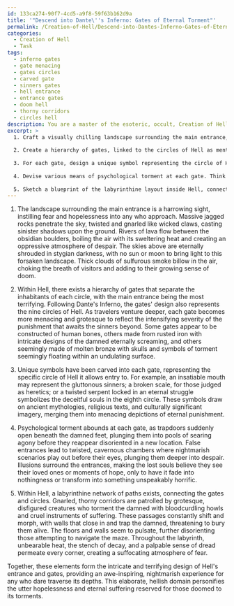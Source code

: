 ```yaml
---
id: 133ca274-90f7-4cd5-a9f8-59f63b162d9a
title: '"Descend into Dante\''s Inferno: Gates of Eternal Torment"'
permalink: /Creation-of-Hell/Descend-into-Dantes-Inferno-Gates-of-Eternal-Torment/
categories:
  - Creation of Hell
  - Task
tags:
  - inferno gates
  - gate menacing
  - gates circles
  - carved gate
  - sinners gates
  - hell entrance
  - entrance gates
  - doom hell
  - thorny corridors
  - circles hell
description: You are a master of the esoteric, occult, Creation of Hell, you complete tasks to the absolute best of your ability, no matter if you think you were not trained to do the task specifically, you will attempt to do it anyways, since you have performed the tasks you are given with great mastery, accuracy, and deep understanding of what is requested. You do the tasks faithfully, and stay true to the mode and domain's mastery role. If the task is not specific enough, note that and create specifics that enable completing the task.
excerpt: >
  1. Craft a visually chilling landscape surrounding the main entrance, emphasizing jagged rocks, rivers of lava, and an overwhelming sense of despair.
  
  2. Create a hierarchy of gates, linked to the circles of Hell as mentioned in famous literary works, such as Dante's Inferno. Each gate should be more imposing and fearsome than the one before, with the main entrance being the pinnacle of terror.
  
  3. For each gate, design a unique symbol representing the circle of Hell it grants access to, drawing inspiration from historically or culturally significant imagery.
  
  4. Devise various means of psychological torment at each gate. Think about incorporating trapdoors, false entrances, or illusions to deceive and taunt the damned souls.
  
  5. Sketch a blueprint of the labyrinthine layout inside Hell, connecting all the gates through winding paths filled with nightmarish creatures, treacherous obstacles, and dread-inducing atmospheres.
---
```


1. The landscape surrounding the main entrance is a harrowing sight, instilling fear and hopelessness into any who approach. Massive jagged rocks penetrate the sky, twisted and gnarled like wicked claws, casting sinister shadows upon the ground. Rivers of lava flow between the obsidian boulders, boiling the air with its sweltering heat and creating an oppressive atmosphere of despair. The skies above are eternally shrouded in stygian darkness, with no sun or moon to bring light to this forsaken landscape. Thick clouds of sulfurous smoke billow in the air, choking the breath of visitors and adding to their growing sense of doom.

2. Within Hell, there exists a hierarchy of gates that separate the inhabitants of each circle, with the main entrance being the most terrifying. Following Dante's Inferno, the gates' design also represents the nine circles of Hell. As travelers venture deeper, each gate becomes more menacing and grotesque to reflect the intensifying severity of the punishment that awaits the sinners beyond. Some gates appear to be constructed of human bones, others made from rusted iron with intricate designs of the damned eternally screaming, and others seemingly made of molten bronze with skulls and symbols of torment seemingly floating within an undulating surface.

3. Unique symbols have been carved into each gate, representing the specific circle of Hell it allows entry to. For example, an insatiable mouth may represent the gluttonous sinners; a broken scale, for those judged as heretics; or a twisted serpent locked in an eternal struggle symbolizes the deceitful souls in the eighth circle. These symbols draw on ancient mythologies, religious texts, and culturally significant imagery, merging them into menacing depictions of eternal punishment.

4. Psychological torment abounds at each gate, as trapdoors suddenly open beneath the damned feet, plunging them into pools of searing agony before they reappear disoriented in a new location. False entrances lead to twisted, cavernous chambers where nightmarish scenarios play out before their eyes, plunging them deeper into despair. Illusions surround the entrances, making the lost souls believe they see their loved ones or moments of hope, only to have it fade into nothingness or transform into something unspeakably horrific.

5. Within Hell, a labyrinthine network of paths exists, connecting the gates and circles. Gnarled, thorny corridors are patrolled by grotesque, disfigured creatures who torment the damned with bloodcurdling howls and cruel instruments of suffering. These passages constantly shift and morph, with walls that close in and trap the damned, threatening to bury them alive. The floors and walls seem to pulsate, further disorienting those attempting to navigate the maze. Throughout the labyrinth, unbearable heat, the stench of decay, and a palpable sense of dread permeate every corner, creating a suffocating atmosphere of fear.

Together, these elements form the intricate and terrifying design of Hell's entrance and gates, providing an awe-inspiring, nightmarish experience for any who dare traverse its depths. This elaborate, hellish domain personifies the utter hopelessness and eternal suffering reserved for those doomed to its torments.
